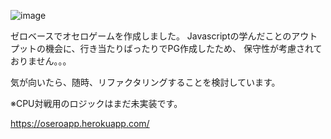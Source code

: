 
![image](https://user-images.githubusercontent.com/68799081/148810304-4db57b01-e7ef-44e2-98b8-38d28a6e662c.png)

ゼロベースでオセロゲームを作成しました。
Javascriptの学んだことのアウトプットの機会に、行き当たりばったりでPG作成したため、
保守性が考慮されておりません。。。

気が向いたら、随時、リファクタリングすることを検討しています。

※CPU対戦用のロジックはまだ未実装です。

https://oseroapp.herokuapp.com/
